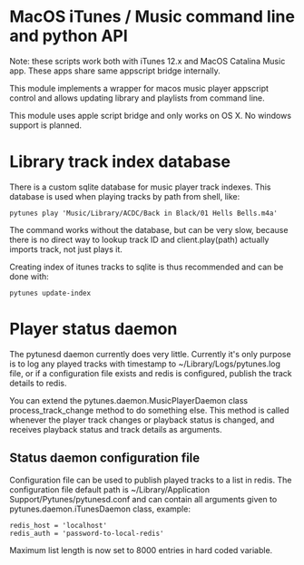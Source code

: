 
MacOS iTunes / Music command line and python API
================================================

Note: these scripts work both with iTunes 12.x and MacOS Catalina Music app. These apps share
same appscript bridge internally.

This module implements a wrapper for macos music player appscript control and allows updating
library and playlists from command line.

This module uses apple script bridge and only works on OS X. No windows support is planned.

Library track index database
============================

There is a custom sqlite database for music player track indexes. This database is used when
playing tracks by path from shell, like:

```
pytunes play 'Music/Library/ACDC/Back in Black/01 Hells Bells.m4a'
```

The command works without the database, but can be very slow, because there is no direct
way to lookup track ID and client.play(path) actually imports track, not just plays it.

Creating index of itunes tracks to sqlite is thus recommended and can be done with:

```
pytunes update-index
```

Player status daemon
====================

The pytunesd daemon currently does very little. Currently it's only purpose is to log any
played tracks with timestamp to ~/Library/Logs/pytunes.log file, or if a configuration file
exists and redis is configured, publish the track details to redis.

You can extend the pytunes.daemon.MusicPlayerDaemon class process_track_change method to do
something else. This method is called whenever the player track changes or playback status
is changed, and receives playback status and track details as arguments.

Status daemon configuration file
--------------------------------

Configuration file can be used to publish played tracks to a list in redis. The configuration
file default path is ~/Library/Application Support/Pytunes/pytunesd.conf and can contain all
arguments given to pytunes.daemon.iTunesDaemon class, example:


```
redis_host = 'localhost'
redis_auth = 'password-to-local-redis'
```

Maximum list length is now set to 8000 entries in hard coded variable.
